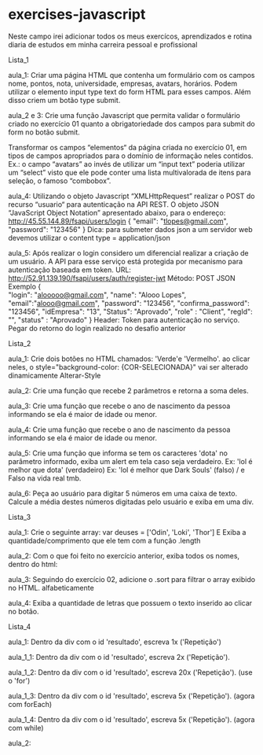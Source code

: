 # exercises-javascript
Neste campo irei adicionar todos os meus exercícos, aprendizados e rotina diaria de estudos em minha carreira pessoal e profissional

Lista_1

aula_1: Criar uma página HTML que contenha um formulário com os campos nome,  pontos, nota, universidade, empresas, avatars, horários. Podem utilizar o  elemento input type text do form HTML para esses campos. Além disso criem um  botão type submit.

aula_2 e 3: Crie uma função Javascript que permita validar o formulário criado no  exercício 01 quanto a obrigatoriedade dos campos para submit do form no botão  submit. 

Transformar os campos “elementos“ da página criada no exercício 01, em  tipos de campos apropriados para o domínio de informação neles contidos.  Ex.: o campo “avatars” ao invés de utilizar um “input text” poderia utilizar um  “select” visto que ele pode conter uma lista multivalorada de itens para seleção, o  famoso “combobox”.

aula_4: Utilizando o objeto Javascript “XMLHttpRequest” realizar o POST do recurso  “usuario“ para autenticação na API REST. O objeto JSON “JavaScript Object  Notation” apresentado abaixo,  para o endereço:  
http://45.55.144.89/fsapi/users/login 
    { 
        "email": "tlopes@gmail.com", 
        "password": "123456" 
    } 
Dica: para submeter dados json a um servidor web devemos utilizar o content type = application/json

aula_5: Após realizar o login considero um diferencial realizar a criação de um  usuário. A API para esse serviço está protegida por mecanismo para autenticação  baseada em token. 
URL: 
http://52.91.139.190/fsapi/users/auth/register-jwt
Método: 
POST 
JSON Exemplo 
{  
    "login": "alooooo@gmail.com", 
    "name": "Alooo Lopes", 
    "email":"alooo@gmail.com", 
    "password": "123456", 
    "confirma_password": "123456", 
    "idEmpresa": "13", 
  "Status": "Aprovado", 
   "role" : "Client", 
   "regId": "", 
    "status" : "Aprovado" 
} 
Header: Token para autenticação no serviço. Pegar do retorno do login  realizado no desafio anterior 


Lista_2

aula_1: Crie dois botões no HTML chamados: 'Verde'e 'Vermelho'. ao clicar neles, o style="background-color: {COR-SELECIONADA}" vai ser alterado dinamicamente Alterar-Style

aula_2: Crie uma função que recebe 2 parâmetros e retorna a soma deles.

aula_3: Crie uma função que recebe o ano de nascimento da pessoa informando se ela é maior de idade ou menor.

aula_4: Crie uma função que recebe o ano de nascimento da pessoa informando se ela é maior de idade ou menor.

aula_5: Crie uma função que informa se tem os caracteres 'dota' no parâmetro informado, exiba um alert em tela caso seja verdadeiro.
Ex: 'lol é melhor que dota' (verdadeiro)
Ex: 'lol é melhor que Dark Souls' (falso) / e Falso na vida real tmb.

aula_6: Peça ao usuário para digitar 5 números em uma caixa de texto. Calcule a média destes números digitadas pelo usuário e exiba em uma div.

Lista_3

aula_1: Crie o seguinte array: var deuses = ['Odin', 'Loki', 'Thor'] E Exiba a quantidade/comprimento que ele tem com a função .length

aula_2: Com o que foi feito no exercício anterior, exiba todos os nomes, dentro do html: <ul id="nomes"></ul>

aula_3: Seguindo do exercício 02, adicione o .sort para filtrar o array exibido no HTML. alfabeticamente

aula_4: Exiba a quantidade de letras que possuem o texto inserido ao clicar no botão.

Lista_4

aula_1: Dentro da div com o id 'resultado', escreva 1x ('Repetição')

aula_1_1: Dentro da div com o id 'resultado', escreva 2x ('Repetição').

aula_1_2: Dentro da div com o id 'resultado', escreva 20x ('Repetição'). (use o 'for')

aula_1_3: Dentro da div com o id 'resultado', escreva 5x ('Repetição'). (agora com forEach)

aula_1_4: Dentro da div com o id 'resultado', escreva 5x ('Repetição'). (agora com while)

aula_2: 
